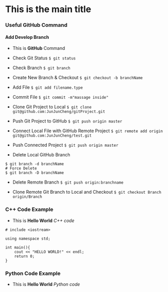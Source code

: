 # This is the main title

### Useful GitHub Command

#### Add Develop Branch

- This is **GitHub** Command

- Check Git Status
`$ git status`

- Check Branch
`$ git branch`

- Create New Branch & Checkout
`$ git checkout -b branchName`

- Add File
`$ git add filename.type`

- Commit File
`$ git commit -m"massage inside"`

- Clone Git Project to Local
`$ git clone git@github.com:JunJunCheng/gitProject.git`


- Push Git Project to GitHub
`$ git push origin master`

- Connect Local File with GitHub Remote Project
`$ git remote add origin git@github.com:JunJunCheng/test.git`

- Push Connected Project
`$ git push origin master`

- Delete Local GitHub Branch
```
$ git branch -d branchName
# Force Delete
$ git branch -D branchName
```

- Delete Remote Branch
`$ git push origin:branchname`

- Clone Remote Git Branch to Local and Checkout
`$ git checkout Branch origin/Branch`

### C++ Code Example

- This is **Hello World** *C++ code*

```
# include <iostream>

using namespace std;

int main(){
	cout << "HELLO WORLD!" << endl;
	return 0;
}
```

### Python Code Example

- This is **Hello World** *Python code*